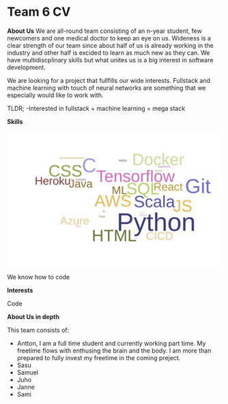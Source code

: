 # Team 6 CV

**About Us**
We are all-round team consisting of an n-year student, few newcomers and one medical doctor to keep an eye on us. Wideness is a clear strength of our team since about half of us is already working in the industry and other half is excided to learn as much new as they can. We have multidiscplinary skills but what unites us is a big interest in software development.

We are looking for a project that fullfills our wide interests. Fullstack and machine learning with touch of neural networks are something that we especially would like to work with. 

TLDR;
-Interested in fullstack + machine learning = mega stack

**Skills**

![word cloud of team competencies](./wordcloud.svg)

We know how to code


**Interests**

Code


**About Us in depth**

This team consists of:

- Antton, I am a full time student and currently working part time. My freetime flows with enthusing the brain and the body. I am more than prepared to fully invest my freetime in the coming preject.
- Sasu
- Samuel
- Juho
- Janne
- Sami

